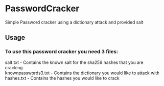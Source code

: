 # PasswordCracker
Simple Password cracker using a dictionary attack and provided salt

## Usage
### To use this password cracker you need 3 files:</br>
salt.txt - Contains the known salt for the sha256 hashes that you are cracking </br>
knownpasswords3.txt - Contains the dictionary you would like to attack with</br>
hashes.txt - Contains the hashes you would like to crack</br>
